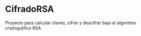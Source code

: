 # CifradoRSA
 Proyecto para calcular claves, cifrar y descifrar bajo el algoritmo criptográfico RSA
